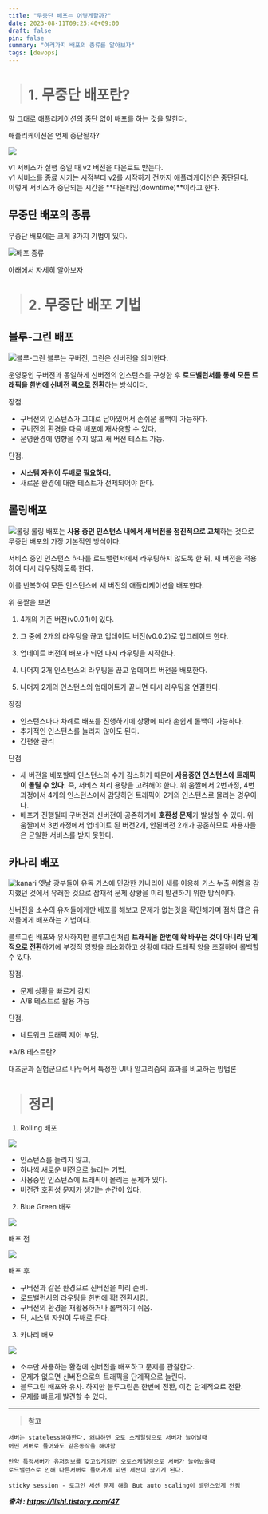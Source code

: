 ```yaml
---
title: "무중단 배포는 어떻게할까?"
date: 2023-08-11T09:25:40+09:00
draft: false
pin: false
summary: "여러가지 배포의 종류를 알아보자"
tags: [devops]
---
```

> # 1. 무중단 배포란?

말 그대로 애플리케이션의 중단 없이 배포를 하는 것을 말한다. 

애플리케이션은 언제 중단될까?

![](https://blog.kakaocdn.net/dn/4LHzl/btrjoPFRmwo/zDml1uhgVGe65FcPMulZ80/img.png)

v1 서비스가 실행 중일 때 v2 버전을 다운로드 받는다.  
v1 서비스를 종료 시키는 시점부터 v2를 시작하기 전까지 애플리케이션은 중단된다.  
이렇게 서비스가 중단되는 시간을 **다운타임(downtime)**이라고 한다.

## 무중단 배포의 종류

무중단 배포에는 크게 3가지 기법이 있다.

![배포 종류](/images/CI-CD/ci.png)

아래에서 자세히 알아보자
<br>

> # 2. 무중단 배포 기법

## 블루-그린 배포

![블루-그린](/images/CI-CD/blue-green.gif)
블루는 구버전, 그린은 신버전을 의미한다.

운영중인 구버전과 동일하게 신버전의 인스턴스를 구성한 후 **로드밸런서를 통해 모든 트래픽을 한번에 신버전 쪽으로 전환**하는 방식이다.

장점.

- 구버전의 인스턴스가 그대로 남아있어서 손쉬운 롤백이 가능하다.
- 구버전의 환경을 다음 배포에 재사용할 수 있다.
- 운영환경에 영향을 주지 않고 새 버전 테스트 가능.

단점.

- **시스템 자원이 두배로 필요하다.**
- 새로운 환경에 대한 테스트가 전제되어야 한다.

## 롤링배포

![롤링](/images/CI-CD/img.gif)
롤링 배포는 **사용 중인 인스턴스 내에서 새 버전을 점진적으로 교체**하는 것으로 무중단 배포의 가장 기본적인 방식이다.

서비스 중인 인스턴스 하나를 로드밸런서에서 라우팅하지 않도록 한 뒤, 새 버전을 적용하여 다시 라우팅하도록 한다.

이를 반복하여 모든 인스턴스에 새 버전의 애플리케이션을 배포한다.

위 움짤을 보면

1. 4개의 기존 버전(v0.0.1)이 있다.

2. 그 중에 2개의 라우팅을 끊고 업데이트 버전(v0.0.2)로 업그레이드 한다.

3. 업데이트 버전이 배포가 되면 다시 라우팅을 시작한다.

4. 나머지 2개 인스턴스의 라우팅을 끊고 업데이트 버전을 배포한다.

5. 나머지 2개의 인스턴스의 업데이트가 끝나면 다시 라우팅을 연결한다.

장점

- 인스턴스마다 차례로 배포를 진행하기에 상황에 따라 손쉽게 롤백이 가능하다.
- 추가적인 인스턴스를 늘리지 않아도 된다.
- 간편한 관리

단점

- 새 버전을 배포할때 인스턴스의 수가 감소하기 때문에 **사용중인 인스턴스에 트래픽이 몰릴 수 있다.** 즉, 서비스 처리 용량을 고려해야 한다. 위 움짤에서 2번과정, 4번과정에서 4개의 인스턴스에서 감당하던 트래픽이 2개의 인스턴스로 몰리는 경우이다.
- 배포가 진행될때 구버전과 신버전이 공존하기에 **호환성 문제**가 발생할 수 있다. 위 움짤에서 3번과정에서 업데이트 된 버전2개, 안된버전 2개가 공존하므로 사용자들은 균일한 서비스를 받지 못한다.

## 카나리 배포

![kanari](/images/CI-CD/kanari.gif)
옛날 광부들이 유독 가스에 민감한 카나리아 새를 이용해 가스 누출 위험을 감지했던 것에서 유래한 것으로 잠재적 문제 상황을 미리 발견하기 위한 방식이다.

신버전을 소수의 유저들에게만 배포를 해보고 문제가 없는것을 확인해가며 점차 많은 유저들에게 배포하는 기법이다.

블루그린 배포와 유사하지만 블루그린처럼 **트래픽을 한번에 확 바꾸는 것이 아니라 단계적으로 전환**하기에 부정적 영향을 최소화하고 상황에 따라 트래픽 양을 조절하며 롤백할 수 있다.

장점.

- 문제 상황을 빠르게 감지
- A/B 테스트로 활용 가능

단점.

- 네트워크 트래픽 제어 부담.

*A/B 테스트란? 

대조군과 실험군으로 나누어서 특정한 UI나 알고리즘의 효과를 비교하는 방법론

> # 정리

1. Rolling 배포

![](https://blog.kakaocdn.net/dn/b5ONmL/btrjmVfi7Lb/w1nRewhZTBN39ydbnbVToK/img.png)

- 인스턴스를 늘리지 않고,
- 하나씩 새로운 버전으로 늘리는 기법.
- 사용중인 인스턴스에 트래픽이 몰리는 문제가 있다.
- 버전간 호환성 문제가 생기는 순간이 있다.

2. Blue Green 배포

![](https://blog.kakaocdn.net/dn/dAUFUz/btrjjQNguQL/IFp7c0CXy5IS7Mrzhkbji1/img.png)

배포 전

![](https://blog.kakaocdn.net/dn/cSUemw/btrjkD0YcME/L3gplugLTxlfkbGaLMy36K/img.png)

배포 후

- 구버전과 같은 환경으로 신버전을 미리 준비.
- 로드밸런서의 라우팅을 한번에 확! 전환시킴.
- 구버전의 환경을 재활용하거나 롤백하기 쉬움.
- 단, 시스템 자원이 두배로 든다.

3. 카나리 배포

![](https://blog.kakaocdn.net/dn/b20erI/btrjkyyRFbR/hZSOAFHXlEc9y3smXZbID1/img.png)

- 소수만 사용하는 환경에 신버전을 배포하고 문제를 관찰한다.
- 문제가 없으면 신버전으로의 트래픽을 단계적으로 늘린다.
- 블루그린 배포와 유사. 하지만 블루그린은 한번에 전환, 이건 단계적으로 전환.
- 문제를 빠르게 발견할 수 있다.

---
> **참고**

~~~
서버는 stateless해야한다. 왜냐하면 오토 스케일링으로 서버가 늘어날때 
어떤 서버로 들어와도 같은동작을 해야함

만약 특정서버가 유저정보를 갖고있게되면 오토스케일링으로 서버가 늘어났을때 
로드밸런스로 인해 다른서버로 들어가게 되면 세션이 끊기게 된다.
~~~
~~~
sticky session - 로그인 세션 문제 해결 But auto scaling이 밸런스있게 안됨
~~~

___출처 : https://llshl.tistory.com/47___